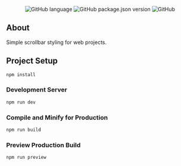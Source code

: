 <p align="center">
  <img alt="GitHub language" src="https://img.shields.io/github/languages/top/Justinkarso/scrollbar">
 <img alt="GitHub package.json version" src="https://img.shields.io/github/package-json/v/Justinkarso/scrollbar">
   <img alt="GitHub" src="https://img.shields.io/github/license/Justinkarso/scrollbar">
</p>

## About

Simple scrollbar styling for web projects.

## Project Setup

```sh
npm install
```

### Development Server

```sh
npm run dev
```

### Compile and Minify for Production

```sh
npm run build
```

### Preview Production Build

```sh
npm run preview
```
